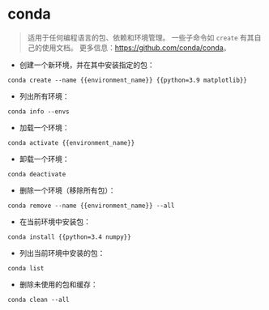 # conda

> 适用于任何编程语言的包、依赖和环境管理。
> 一些子命令如 `create` 有其自己的使用文档。
> 更多信息：<https://github.com/conda/conda>。

- 创建一个新环境，并在其中安装指定的包：

`conda create --name {{environment_name}} {{python=3.9 matplotlib}}`

- 列出所有环境：

`conda info --envs`

- 加载一个环境：

`conda activate {{environment_name}}`

- 卸载一个环境：

`conda deactivate`

- 删除一个环境（移除所有包）：

`conda remove --name {{environment_name}} --all`

- 在当前环境中安装包：

`conda install {{python=3.4 numpy}}`

- 列出当前环境中安装的包：

`conda list`

- 删除未使用的包和缓存：

`conda clean --all`